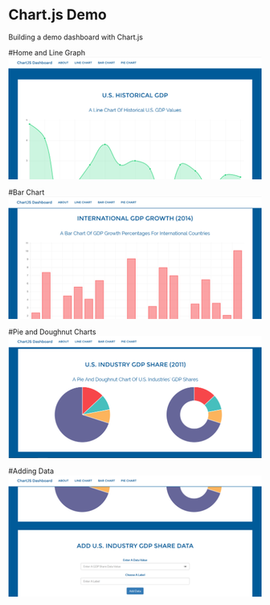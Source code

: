 # Chart.js Demo

Building a demo dashboard with Chart.js

#Home and Line Graph
![home](img/home.png)

#Bar Chart
![barchart](img/barchart.png)

#Pie and Doughnut Charts
![piechart](img/piechart.png)

#Adding Data
![adddata](img/adddata.png)